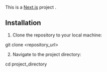 This is a [Next.js](https://nextjs.org/) project .

## Installation

1. Clone the repository to your local machine:

git clone <repository_url>

2. Navigate to the project directory:

cd project_directory
